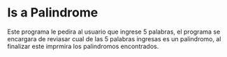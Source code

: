 # Is a Palindrome

Este programa le pedira al usuario que ingrese 5 palabras, el programa se encargara de reviasar
cual de las 5 palabras ingresas es un palindromo, al finalizar este imprmira los palindromos encontrados.